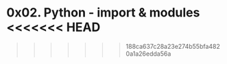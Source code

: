 0x02. Python - import & modules
<<<<<<< HEAD
=======

>>>>>>> 188ca637c28a23e274b55bfa4820a1a26edda56a
